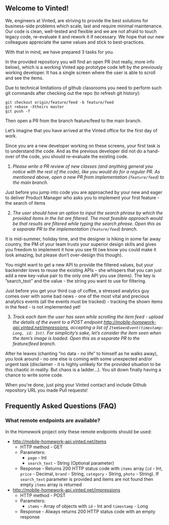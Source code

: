 ## Welcome to Vinted!

We, engineers at Vinted, are striving to provide the best solutions for business-side problems which scale, last and require minimal maintenance. Our code is clean, well-tested and flexible and we are not afraid to touch legacy code, re-evaluate it and rework it if necessary. We hope that our new colleagues appreciate the same values and stick to best-practices.

With that in mind, we have prepared 3 tasks for you.

In the provided repository you will find an open PR (not really, more info below), which is a working Vinted app prototype code left by the previously working developer. It has a single screen where the user is able to scroll and see the items. 

Due to technical limitations of github classrooms you need to perform such git commands after checking out the repo (to refresh git history):
```
git checkout origin/feature/feed -b feature/feed
git rebase -Xtheirs master
git push -f
```
Then open a PR from the branch feature/feed to the main branch.

Let’s imagine that you have arrived at the Vinted office for the first day of work.

Since you are a new developer working on these screens, your first task is to understand the code. And as the previous developer did not do a hand-over of the code, you should re-evaluate the existing code.

1. *Please write a PR review of new classes (and anything general you notice with the rest of the code), like you would do for a regular PR. As mentioned above, open a new PR from implementation (`feature/feed`) to the main branch.*

Just before you jump into code you are approached by your new and eager to deliver Product Manager who asks you to implement your first feature - the search of items

2. *The user should have an option to input the search phrase by which the provided items in the list are filtered. The most feasible approach would be that results are filtered while typing the search phrase. Open this as a separate PR to the implementation (`feature/feed`) branch.*

It is mid-summer, holiday time, and the designer is hiking in some far away country, the PM of your team trusts your superior design skills and gives you freedom to implement it how you see fit (we know you could make it look amazing, but please don’t over-design this though).

You might want to get a new API to provide the filtered values, but your backender loves to reuse the existing APIs - she whispers that you can just add a new key-value pair to the only one API you use (items). The key is ”search_text” and the value - the string you want to use for filtering.
 
Just before you get your third cup of coffee, a stressed analytics guy comes over with some bad news - one of the most vital and precious analytics events (all the events must be tracked) - tracking the shown items in the feed - is not implemented yet!

3. *Track each item the user has seen while scrolling the item feed - upload the details of the event to a POST endpoint http://mobile-homework-api.vinted.net/impressions, accepting a list of `ItemSeenEvent(timestamp: Long, id: Int)`. For simplicity’s sake, let’s consider the item seen when the item’s image is loaded. Open this as a separate PR to the feature/feed branch.*

After he leaves (chanting “no data - no life” to himself as he walks away), you look around - no one else is coming with some unexpected and/or urgent task (disclaimer - it is highly unlikely for the provided situation to be this chaotic in reality. But chaos is a ladder...). You sit down finally having a chance to write some code.

When you're done, just ping your Vinted contact and include Github repository URL you made Pull requests!

## Frequently Asked Questions (FAQ)

### What remote endpoints are available?

In the Homework project only these remote endpoints should be used:

* http://mobile-homework-api.vinted.net/items
    * HTTP method - GET
    * Parameters:
        * `page` - Int
        * `search_text` - String (Optional parameter)
    * Response - Returns 200 HTTP status code with `items` array (`id` - Int, `price` - Decimal, `brand` - String, `category` - String, `photo` - String). If `search_text` parameter is provided and items are not found then empty `items` array is returned
* http://mobile-homework-api.vinted.net/impressions
    * HTTP method - POST
    * Parameters:
        * `items` - Array of objects with `id` - Int and `timestamp` - Long
    * Response - Always returns 200 HTTP status code with an empty response